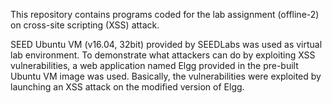 This repository contains programs coded for the lab assignment (offline-2) on cross-site scripting (XSS) attack.

SEED Ubuntu VM (v16.04, 32bit) provided by SEEDLabs was used as virtual lab environment. To demonstrate what attackers can do by exploiting XSS vulnerabilities, a web application named Elgg provided in the pre-built Ubuntu VM image was used. Basically, the vulnerabilities were exploited by launching an XSS attack on the modified version of Elgg.
